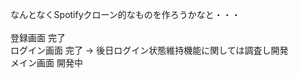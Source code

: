 なんとなくSpotifyクローン的なものを作ろうかなと・・・<br>
<br>
登録画面 完了<br>
ログイン画面 完了 -> 後日ログイン状態維持機能に関しては調査し開発<br>
メイン画面 開発中<br>
